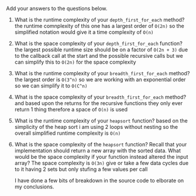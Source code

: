 Add your answers to the questions below.

1. What is the runtime complexity of your `depth_first_for_each` method?
   the runtime comnplexity of this one has a largest order of `O(2n)` so the simplified notation would give it a time complexity of `O(n)`

2. What is the space complexity of your `depth_first_for_each` function?
   the largest possible runtime size should be on a factor of `O(2n + 3)` due to the callback call at the start and the possible recursive calls but we can simplify this to `O(2n)` for the space complexity

3. What is the runtime complexity of your `breadth_first_for_each` method?
   the largest order is `O(3^n)` so we are working with an exponential order so we can simplify it to `O(C^n)`

4. What is the space complexity of your `breadth_first_for_each` method?
   and based upon the returns for the recursive functions they only ever return 1 thing therefore a space of `O(n)` is used

5. What is the runtime complexity of your `heapsort` function?
   based on the simplicity of the heap sort i am using 2 loops without nesting so the overall simplified runtime complexity is `O(n)`

6. What is the space complexity of the `heapsort` function? Recall that your implementation should return a new array with the sorted data. What would be the space complexity if your function instead altered the input array?
   The space complexity is `O(3n)` give or take a few data cycles due to it having 2 sets but only stufing a few values per call

   I have done a few bits of breakdown in the source code to elborate on my conclusions.
